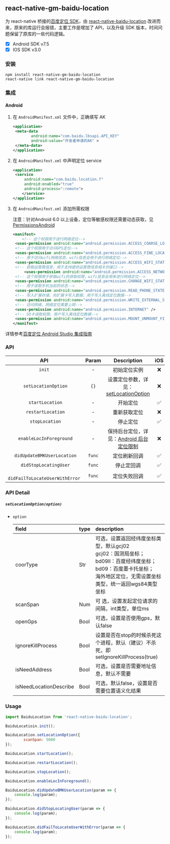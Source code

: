 ## react-native-gm-baidu-location
为 react-native 桥接的[百度定位 SDK](http://lbsyun.baidu.com/location/)，由 [react-native-baidu-location](https://github.com/1123746696/react-native-baidu-location) 改进而来，原来的库运行会报错，主要工作是增加了 API，以及升级 SDK 版本，时间问题保留了原库的一些代码逻辑。
- [x] Android SDK v7.5
- [x] IOS SDK v3.0

### 安装

```
npm install react-native-gm-baidu-location
react-native link react-native-gm-baidu-location
```

### 集成

#### Android

1. 在 `AndroidManifest.xml` 文件中，正确填写 AK

   ```xml
   <application>
   	<meta-data
           android:name="com.baidu.lbsapi.API_KEY"
           android:value="开发者申请的AK" >
   	</meta-data>
   </application>
   ```

2. 在 `AndroidManifest.xml` 中声明定位 service

   ```xml
   <application>
   	<service
   		android:name="com.baidu.location.f"
   		android:enabled="true"
   		android:process=":remote">
       </service>
   </application>
   ```

3. 在 `AndroidManifest.xml` 添加所需权限

   注意：针对Android 6.0 以上设备，定位等敏感权限还需要动态获取，见 [PermissionsAndroid](https://facebook.github.io/react-native/docs/permissionsandroid.html)

   ```xml
   <manifest>
       <!-- 这个权限用于进行网络定位-->
   	<uses-permission android:name="android.permission.ACCESS_COARSE_LOCATION" />
   	<!-- 这个权限用于访问GPS定位-->
   	<uses-permission android:name="android.permission.ACCESS_FINE_LOCATION" />
   	<!-- 用于访问wifi网络信息，wifi信息会用于进行网络定位-->
   	<uses-permission android:name="android.permission.ACCESS_WIFI_STATE" />
   	<!-- 获取运营商信息，用于支持提供运营商信息相关的接口-->
   		<uses-permission android:name="android.permission.ACCESS_NETWORK_STATE" />
   	<!-- 这个权限用于获取wifi的获取权限，wifi信息会用来进行网络定位-->
   	<uses-permission android:name="android.permission.CHANGE_WIFI_STATE" />
   	<!-- 用于读取手机当前的状态-->
   	<uses-permission android:name="android.permission.READ_PHONE_STATE" />
   	<!-- 写入扩展存储，向扩展卡写入数据，用于写入离线定位数据-->
   	<uses-permission android:name="android.permission.WRITE_EXTERNAL_STORAGE" />
   	<!-- 访问网络，网络定位需要上网-->
   	<uses-permission android:name="android.permission.INTERNET" />
   	<!-- SD卡读取权限，用户写入离线定位数据-->
   	<uses-permission android:name="android.permission.MOUNT_UNMOUNT_FILESYSTEMS" />
   </manifest>
   ```

详情参考[百度定位 Android Studio 集成指南](http://lbsyun.baidu.com/index.php?title=android-locsdk/guide/create-project/android-studio)

### API

|               API               | Param  |                         Description                          | iOS  | Android |
| :-----------------------------: | :----: | :----------------------------------------------------------: | :--: | :-----: |
|             `init`              |   -    |                         初始定位实例                         |  ❌   |    ✅    |
|      ` setLocationOption`       |  `{}`  | 设置定位参数，详见：[setLocationOption](#`setLocationOption(option)`) |  ❌   |    ✅    |
|        ` startLocation`         |   -    |                           开始定位                           |  ✅   |    ✅    |
|       ` restartLocation`        |   -    |                         重新获取定位                         |  ❌   |    ✅    |
|         ` stopLocation`         |   -    |                           停止定位                           |  ✅   |    ✅    |
|    ` enableLocInForeground`     |   -    | 保持后台定位，详见：[Android 后台定位限制](http://lbsyun.baidu.com/index.php?title=android-locsdk/guide/addition-func/android8-notice) |  ❌   |    ✅    |
|   ` didUpdateBMKUserLocation`   | `func` |                         定位刷新回调                         |  ✅   |    ✅    |
|     ` didStopLocatingUser`      | `func` |                          停止定回调                          |  ✅   |    ✅    |
| ` didFailToLocateUserWithError` | `func` |                         定位失败回调                         |  ✅   |    ✅    |

### API Detail

##### `setLocationOption(option)`

- `option`

  | field                  | type | description                                                  |
  | :--------------------- | :--- | :----------------------------------------------------------- |
  | coorType               | Str  | 可选，设置返回经纬度坐标类型，默认gcj02<br /> gcj02：国测局坐标；<br /> bd09ll：百度经纬度坐标；<br /> bd09：百度墨卡托坐标；<br /> 海外地区定位，无需设置坐标类型，统一返回wgs84类型坐标 |
  | scanSpan               | Num  | 可 选，设置发起定位请求的间隔，int类型，单位ms               |
  | openGps                | Bool | 可选，设置是否使用gps，默认false                             |
  | ignoreKillProcess      | Bool | 设置是否在stop的时候杀死这个进程，默认（建议）不杀死，即setIgnoreKillProcess(true) |
  | isNeedAddress          | Bool | 可选，设置是否需要地址信息，默认不需要                       |
  | isNeedLocationDescribe | Bool | 可选，默认false，设置是否需要位置语义化结果                  |

### Usage

```js
import BaiduLocation from 'react-native-baidu-location';

BaiduLocatioin.init();

BaiduLocation.setLocationOption({
        scanSpan: 5000
});

BaiduLocation.startLocation();

BaiduLocation.restartLocation();

BaiduLocation.stopLocation();

BaiduLocation.enableLocInForeground();

BaiduLocation.didUpdateBMKUserLocation(param => {
    console.log(param);
});

BaiduLocation.didStopLocatingUser(param => {
    console.log(param);
});

BaiduLocation.didFailToLocateUserWithError(param => {
    console.log(param);
});
```


